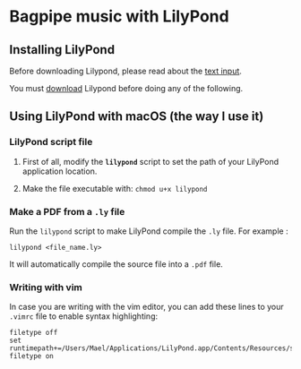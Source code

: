 # Bagpipe music with LilyPond

## Installing LilyPond

Before downloading Lilypond, please read about the [text input](http://lilypond.org/text-input.html).

You must [download](http://lilypond.org/download.html) Lilypond before doing any of the following.

## Using LilyPond with macOS (the way I use it)

### LilyPond script file

1. First of all, modify the **`lilypond`** script to set the path of your LilyPond application location.

2. Make the file executable with: `chmod u+x lilypond`

### Make a PDF from a `.ly` file

Run the `lilypond` script to make LilyPond compile the `.ly` file. For example :

```
lilypond <file_name.ly>
```

It will automatically compile the source file into a `.pdf` file.

### Writing with vim

In case you are writing with the vim editor, you can add these lines to your `.vimrc` file to enable syntax highlighting:

```vim
filetype off
set runtimepath+=/Users/Mael/Applications/LilyPond.app/Contents/Resources/share/lilypond/current/vim
filetype on
```
